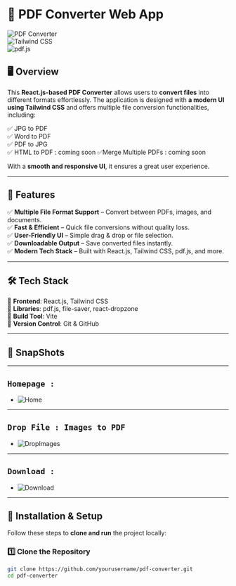 # 📌 PDF Converter Web App  

![PDF Converter](https://img.shields.io/badge/React-19.0.0-blue?style=flat-square)  
![Tailwind CSS](https://img.shields.io/badge/TailwindCSS-4.0.9-blue?style=flat-square)  
![pdf.js](https://img.shields.io/badge/pdf.js-4.10.38-orange?style=flat-square)  

## 🖥️ Overview  
This **React.js-based PDF Converter** allows users to **convert files** into different formats effortlessly. The application is designed with **a modern UI using Tailwind CSS** and offers multiple file conversion functionalities, including:  

✅ JPG to PDF  
✅ Word to PDF  
✅ PDF to JPG  
✅ HTML to PDF : coming soon
✅Merge Multiple PDFs  : coming soon

With a **smooth and responsive UI**, it ensures a great user experience.  

---

## 🎯 Features  
✅ **Multiple File Format Support** – Convert between PDFs, images, and documents.  
✅ **Fast & Efficient** – Quick file conversions without quality loss.  
✅ **User-Friendly UI** – Simple drag & drop or file selection.  
✅ **Downloadable Output** – Save converted files instantly.  
✅ **Modern Tech Stack** – Built with React.js, Tailwind CSS, pdf.js, and more.  

---

## 🛠️ Tech Stack  
🔹 **Frontend**: React.js, Tailwind CSS  
🔹 **Libraries**: pdf.js, file-saver, react-dropzone  
🔹 **Build Tool**: Vite  
🔹 **Version Control**: Git & GitHub  

---
## 📸 **SnapShots**
---
```Homepage : ```
---
- ![Home](https://github.com/akmroyal/ANY-2-ANY-Convrter-Project/blob/main/Home.png)
---
```Drop File : Images to PDF ```
---
- ![DropImages](https://github.com/akmroyal/ANY-2-ANY-Convrter-Project/blob/main/DropImage.png)
---
```Download : ```
---
- ![Download](https://github.com/akmroyal/ANY-2-ANY-Convrter-Project/blob/main/Download.png)
---
## 🚀 Installation & Setup  

Follow these steps to **clone and run** the project locally:  

### 1️⃣ Clone the Repository  
```sh
git clone https://github.com/yourusername/pdf-converter.git
cd pdf-converter
